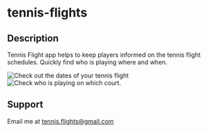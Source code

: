 # tennis-flights


## Description

Tennis Flight app helps to keep players informed on the tennis flight schedules.   Quickly find who is playing where and when.


![Check out the dates of your tennis flight](https://user-images.githubusercontent.com/42822368/128570381-7da02e87-7233-4cd9-aab3-5e410da023bc.png)
![Check who is playing on which court.](https://user-images.githubusercontent.com/42822368/128570400-70796458-2a23-4bc1-8fcb-ac6d0332c526.png)


## Support

Email me at tennis.flights@gmail.com
